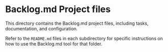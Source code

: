 # Backlog.md Project files

This directory contains the Backlog.md project files, including tasks, documentation, and configuration.

Refer to the `README.md` files in each subdirectory for specific instructions on how to use the Backlog.md tool for that folder.
